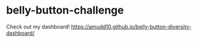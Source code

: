 # belly-button-challenge

Check out my dashboard! https://amudd10.github.io/belly-button-diversity-dashboard/
